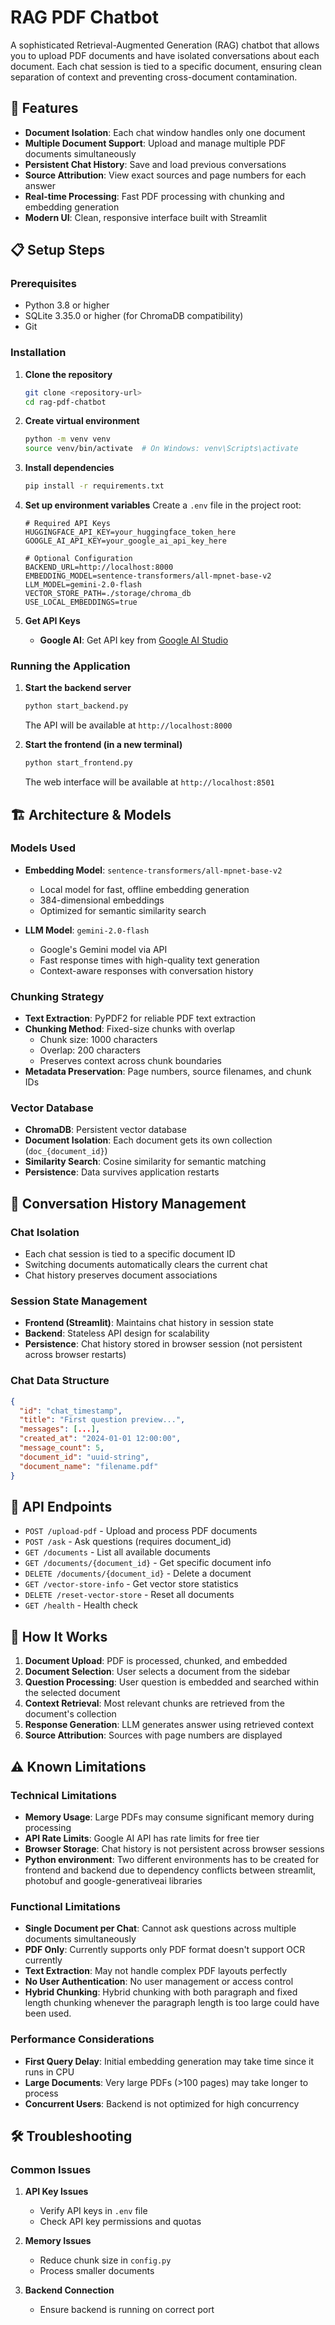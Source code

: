 # RAG PDF Chatbot

A sophisticated Retrieval-Augmented Generation (RAG) chatbot that allows you to upload PDF documents and have isolated conversations about each document. Each chat session is tied to a specific document, ensuring clean separation of context and preventing cross-document contamination.

## 🚀 Features

- **Document Isolation**: Each chat window handles only one document
- **Multiple Document Support**: Upload and manage multiple PDF documents simultaneously
- **Persistent Chat History**: Save and load previous conversations
- **Source Attribution**: View exact sources and page numbers for each answer
- **Real-time Processing**: Fast PDF processing with chunking and embedding generation
- **Modern UI**: Clean, responsive interface built with Streamlit

## 📋 Setup Steps

### Prerequisites

- Python 3.8 or higher
- SQLite 3.35.0 or higher (for ChromaDB compatibility)
- Git

### Installation

1. **Clone the repository**
   ```bash
   git clone <repository-url>
   cd rag-pdf-chatbot
   ```

2. **Create virtual environment**
   ```bash
   python -m venv venv
   source venv/bin/activate  # On Windows: venv\Scripts\activate
   ```

3. **Install dependencies**
   ```bash
   pip install -r requirements.txt
   ```

4. **Set up environment variables**
   Create a `.env` file in the project root:
   ```env
   # Required API Keys
   HUGGINGFACE_API_KEY=your_huggingface_token_here
   GOOGLE_AI_API_KEY=your_google_ai_api_key_here
   
   # Optional Configuration
   BACKEND_URL=http://localhost:8000
   EMBEDDING_MODEL=sentence-transformers/all-mpnet-base-v2
   LLM_MODEL=gemini-2.0-flash
   VECTOR_STORE_PATH=./storage/chroma_db
   USE_LOCAL_EMBEDDINGS=true
   ```

5. **Get API Keys**
   - **Google AI**: Get API key from [Google AI Studio](https://makersuite.google.com/app/apikey)

### Running the Application

1. **Start the backend server**
   ```bash
   python start_backend.py
   ```
   The API will be available at `http://localhost:8000`

2. **Start the frontend (in a new terminal)**
   ```bash
   python start_frontend.py
   ```
   The web interface will be available at `http://localhost:8501`

## 🏗️ Architecture & Models

### Models Used

- **Embedding Model**: `sentence-transformers/all-mpnet-base-v2`
  - Local model for fast, offline embedding generation
  - 384-dimensional embeddings
  - Optimized for semantic similarity search

- **LLM Model**: `gemini-2.0-flash`
  - Google's Gemini model via API
  - Fast response times with high-quality text generation
  - Context-aware responses with conversation history

### Chunking Strategy

- **Text Extraction**: PyPDF2 for reliable PDF text extraction
- **Chunking Method**: Fixed-size chunks with overlap
  - Chunk size: 1000 characters
  - Overlap: 200 characters
  - Preserves context across chunk boundaries
- **Metadata Preservation**: Page numbers, source filenames, and chunk IDs

### Vector Database

- **ChromaDB**: Persistent vector database
- **Document Isolation**: Each document gets its own collection (`doc_{document_id}`)
- **Similarity Search**: Cosine similarity for semantic matching
- **Persistence**: Data survives application restarts

## 💬 Conversation History Management

### Chat Isolation
- Each chat session is tied to a specific document ID
- Switching documents automatically clears the current chat
- Chat history preserves document associations

### Session State Management
- **Frontend (Streamlit)**: Maintains chat history in session state
- **Backend**: Stateless API design for scalability
- **Persistence**: Chat history stored in browser session (not persistent across browser restarts)

### Chat Data Structure
```json
{
  "id": "chat_timestamp",
  "title": "First question preview...",
  "messages": [...],
  "created_at": "2024-01-01 12:00:00",
  "message_count": 5,
  "document_id": "uuid-string",
  "document_name": "filename.pdf"
}
```

## 🔧 API Endpoints

- `POST /upload-pdf` - Upload and process PDF documents
- `POST /ask` - Ask questions (requires document_id)
- `GET /documents` - List all available documents
- `GET /documents/{document_id}` - Get specific document info
- `DELETE /documents/{document_id}` - Delete a document
- `GET /vector-store-info` - Get vector store statistics
- `DELETE /reset-vector-store` - Reset all documents
- `GET /health` - Health check

## 🎯 How It Works

1. **Document Upload**: PDF is processed, chunked, and embedded
2. **Document Selection**: User selects a document from the sidebar
3. **Question Processing**: User question is embedded and searched within the selected document
4. **Context Retrieval**: Most relevant chunks are retrieved from the document's collection
5. **Response Generation**: LLM generates answer using retrieved context
6. **Source Attribution**: Sources with page numbers are displayed

## ⚠️ Known Limitations

### Technical Limitations
- **Memory Usage**: Large PDFs may consume significant memory during processing
- **API Rate Limits**: Google AI API has rate limits for free tier
- **Browser Storage**: Chat history is not persistent across browser sessions
- **Python environment**: Two different environments has to be created for frontend and backend due to dependency conflicts between streamlit, photobuf and google-generativeai libraries

### Functional Limitations
- **Single Document per Chat**: Cannot ask questions across multiple documents simultaneously
- **PDF Only**: Currently supports only PDF format doesn't support OCR currently
- **Text Extraction**: May not handle complex PDF layouts perfectly
- **No User Authentication**: No user management or access control
- **Hybrid Chunking**: Hybrid chunking with both paragraph and fixed length chunking whenever the paragraph length is too large could have been used.

### Performance Considerations
- **First Query Delay**: Initial embedding generation may take time since it runs in CPU
- **Large Documents**: Very large PDFs (>100 pages) may take longer to process
- **Concurrent Users**: Backend is not optimized for high concurrency

## 🛠️ Troubleshooting

### Common Issues
1. **API Key Issues**
   - Verify API keys in `.env` file
   - Check API key permissions and quotas

2. **Memory Issues**
   - Reduce chunk size in `config.py`
   - Process smaller documents

3. **Backend Connection**
   - Ensure backend is running on correct port

